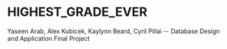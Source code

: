 # HIGHEST_GRADE_EVER
Yaseen Arab, Alex Kubicek, Kaylynn Beard, Cyril Pillai -- Database Design and Application Final Project
